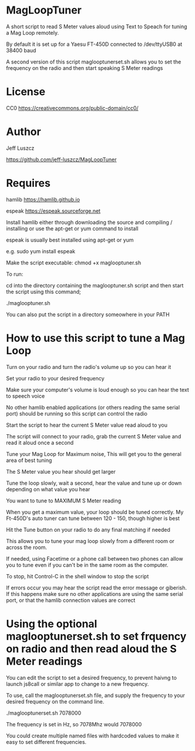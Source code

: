 # MagLoopTuner
A short script to read S Meter values aloud using Text to Speach for tuning a Mag Loop remotely.

By default it is set up for a Yaesu FT-450D connected to /dev/ttyUSB0 at 38400 baud

A second version of this script maglooptunerset.sh allows you to set the frequency on the radio and then start speaking S Meter readings

# License
CC0 https://creativecommons.org/public-domain/cc0/

# Author

Jeff Luszcz

https://github.com/jeff-luszcz/MagLoopTuner


# Requires

hamlib https://hamlib.github.io

espeak https://espeak.sourceforge.net

Install hamlib either through downloading the source and compiling / installing or use the apt-get or yum command to install

espeak is usually best installed using apt-get or yum  

e.g.
sudo yum install espeak

Make the script executable:
chmod +x maglooptuner.sh

To run:

cd into the directory containing the maglooptuner.sh script and then start the script using this command;

./maglooptuner.sh


You can also put the script in a directory someowhere in your PATH

# How to use this script to tune a Mag Loop
Turn on your radio and turn the radio's volume up so you can hear it

Set your radio to your desired frequency

Make sure your computer's volume is loud enough so you can hear the text to speech voice

No other hamlib enabled applications (or others reading the same serial port) should be running so this script can control the radio

Start the script to hear the current S Meter value read aloud to you

The script will connect to your radio, grab the current S Meter value and read it aloud once a second

Tune your Mag Loop for Maximum noise, This will get you to the general area of best tuning

The S Meter value you hear should get larger

Tune the loop slowly, wait a second, hear the value and tune up or down depending on what value you hear

You want to tune to MAXIMUM S Meter reading

When you get a maximum value, your loop should be tuned correctly. My Ft-450D's auto tuner can tune between 120 - 150, though higher is best

Hit the Tune button on your radio to do any final matching if needed

This allows you to tune your mag loop slowly from a different room or across the room.

If needed, using Facetime or a phone call between two phones can allow you to tune even if you can't be in the same room as the computer.

To stop, hit Control-C in the shell window to stop the script

If errors occur you may hear the script read the error message or giberish. If this happens make sure no other applications are using the same serial port, or that the hamlib connection values are correct

# Using the optional maglooptunerset.sh to set frquency on radio and then read aloud the S Meter readings
You can edit the script to set a desired frequency, to prevent haivng to launch js8call or similar app to change to a new frequency.

To use, call the maglooptunerset.sh file, and supply the frequency to your desired frequency on the command line.

./maglooptunerset.sh 7078000

The frequency is set in Hz, so 7078Mhz would 7078000

You could create multiple named files with hardcoded values to make it easy to set different frequencies.






